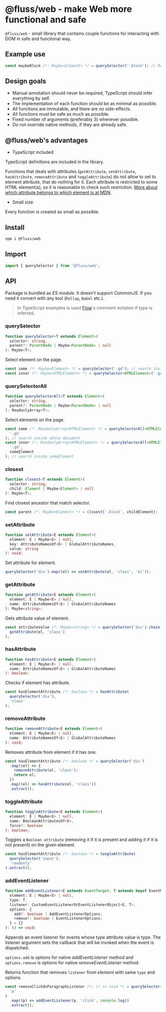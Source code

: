 # @fluss/web - make Web more functional and safe

`@fluss/web` - small library that contains couple functions for interacting with DOM in safe and functional way.

## Example use

```typescript
const maybeBlock /*: Maybe<Element> */ = querySelector('.block'); // Result is wrapped in `Maybe` because `document.querySelector` may return "null" if element doesn't exist on the page.
```

## Design goals

- Manual annotation should never be required, TypeScript should infer everything by self.
- The implementation of each function should be as minimal as possible.
- All functions are immutable, and there are no side-effects.
- All functions must be safe as much as possible.
- Fixed number of arguments (preferably 3) whenever possible.
- Do not override native methods, if they are already safe.

## @fluss/web's advantages

- TypeScript included

TypeScript definitions are included in the library.

Functions that deals with attributes (`getAttribute`, `setAttribute`, `hasAttribute`, `removeAttribute` and `toggleAttribute`) do not allow to set to element attribute, that do nothing for it. Each attribute is restricted to some HTML element(s), so it is reasonable to check such restriction. [More about which attribute belongs to which element is at MDN](https://developer.mozilla.org/en-US/docs/Web/HTML/Attributes).

- Small size

Every function is created as small as possible.

## Install

```sh
npm i @fluss/web
```

## Import

```js
import { querySelector } from '@fluss/web';
```

## API

Package is bundled as _ES module_. It doesn't support _CommonJS_. If you need it convert with any tool (`Rollup`, `Babel` etc.).

> In TypeScript examples is used [Flow](https://flow.org)'s comment notation if type is inferred.

### querySelector

```typescript
function querySelector<T extends Element>(
  selector: string,
  parent?: ParentNode | Maybe<ParentNode> | null
): Maybe<T>;
```

Select element on the page.

```typescript
const same /*: Maybe<Element> */ = querySelector('.gd'); // search inside whole document
const inner /*: Maybe<HTMLElement> */ = querySelector<HTMLElement>('.gd', same); // search inside same
```

### querySelectorAll

```typescript
function querySelectorAll<T extends Element>(
  selector: string,
  parent?: ParentNode | Maybe<ParentNode> | null
): ReadonlyArray<T>;
```

Select elements on the page.

```typescript
const same /*: ReadonlyArray<HTMLElement> */ = querySelectorAll<HTMLElement>(
  '.gd'
); // search inside whole document
const inner /*: ReadonlyArray<HTMLElement> */ = querySelectorAll<HTMLElement>(
  '.gd',
  someElement
); // search inside someElement
```

### closest

```typescript
function closest<T extends Element>(
  selector: string,
  child: Element | Maybe<Element> | null
): Maybe<T>;
```

Find closest ancestor that match selector.

```typescript
const parent /*: Maybe<Element> */ = closest('.block', childElement);
```

### setAttribute

```typescript
function setAttribute<E extends Element>(
  element: E | Maybe<E> | null,
  key: AttributeNamesOf<E> | GlobalAttributeNames,
  value: string
): void;
```

Set attribute for element.

```typescript
querySelector('div').map((el) => setAttribute(el, 'class', 'el'));
```

### getAttribute

```typescript
function getAttribute<E extends Element>(
  element: E | Maybe<E> | null,
  name: AttributeNamesOf<E> | GlobalAttributeNames
): Maybe<string>;
```

Gets attribute value of element.

```typescript
const attributeValue /*: Maybe<string> */ = querySelector('div').chain((el) =>
  getAttribute(el, 'class')
);
```

### hasAttribute

```typescript
function hasAttribute<E extends Element>(
  element: E | Maybe<E> | null,
  name: AttributeNamesOf<E> | GlobalAttributeNames
): boolean;
```

Checks if element has attribute.

```typescript
const hasElementAttribute /*: boolean */ = hasAttribute(
  querySelector('div'),
  'class'
);
```

### removeAttribute

```typescript
function removeAttribute<E extends Element>(
  element: E | Maybe<E> | null,
  name: AttributeNamesOf<E> | GlobalAttributeNames
): void;
```

Removes attribute from element if it has one.

```typescript
const hasElementAttribute /*: boolean */ = querySelector('div')
  .map((el) => {
    removeAttribute(el, 'class');
    return el;
  })
  .map((el) => hasAttribute(el, 'class'))
  .extract();
```

### toggleAttribute

```typescript
function toggleAttribute<E extends Element>(
  element: E | Maybe<E> | null,
  name: BooleanAttributesOf<E>,
  force?: boolean
): boolean;
```

Toggles a `Boolean attribute` (removing it if it is present and adding it if it is not present) on the given element.

```typescript
const hasElementAttribute /*: boolean */ = toogleAttribute(
  querySelector('input'),
  'readonly'
).extract();
```

### addEventListener

```typescript
function addEventListener<E extends EventTarget, T extends keyof EventMapOf<E>>(
  element: E | Maybe<E> | null,
  type: T,
  listener: CustomEventListenerOrEventListenerObject<E, T>,
  options: {
    add?: boolean | AddEventListenerOptions;
    remove?: boolean | EventListenerOptions;
  } = {}
): () => void;
```

Appends an event listener for events whose type attribute value is type.
The listener argument sets the callback that will be invoked when the event is dispatched.

`options.add` is options for native _addEventListener_ method and
`options.remove` is options for native _removeEventListener_ method.

Returns function that removes `listener` from _element_ with same `type` and options.

```typescript
const removeClickOnParagraphListener /*: () => void */ = querySelector<HTMLParagraphElement>(
  'p'
)
  .map((p) => addEventListener(p, 'click', console.log))
  .extract();
```
